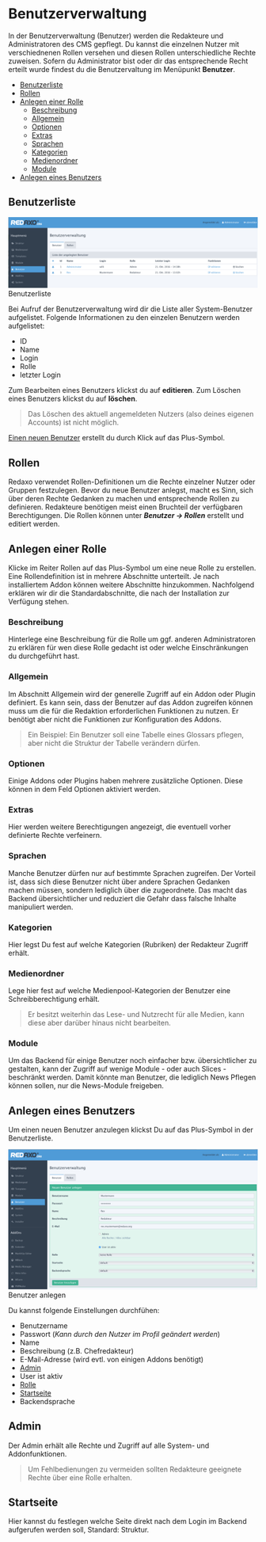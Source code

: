 # Benutzerverwaltung

In der Benutzerverwaltung (Benutzer) werden die Redakteure und Administratoren des CMS gepflegt. Du kannst die einzelnen Nutzer mit verschiednenen Rollen versehen und diesen Rollen unterschiedliche Rechte zuweisen. 
Sofern du Administrator bist oder dir das entsprechende Recht erteilt wurde findest du die Benutzervaltung im Menüpunkt  **Benutzer**. 

- [Benutzerliste](#liste)
- [Rollen](#rollen)
- [Anlegen einer Rolle](#rollenerstellen)
  - [Beschreibung](#beschreibung)
  - [Allgemein](#rolleallgemein)
  - [Optionen](#rolleoptionen)
  - [Extras](#rolleextras)
  - [Sprachen](#rollesprachen)
  - [Kategorien](#rollekategorien)
  - [Medienordner](#rollemedienordner)
  - [Module](#rollemodule)
- [Anlegen eines Benutzers](#benutzer)

<a name="liste"></a>
## Benutzerliste
![Systemcheck](/assets/v5.2.0-Benutzerverwaltung--liste.png)
Benutzerliste

Bei Aufruf der Benutzerverwaltung wird dir die Liste aller System-Benutzer aufgelistet.
Folgende Informationen zu den einzelen Benutzern werden aufgelistet: 
- ID
- Name
- Login
- Rolle
- letzter Login

Zum Bearbeiten eines Benutzers klickst du auf  **editieren**.
Zum Löschen eines Benutzers klickst du auf  **löschen**.
> Das Löschen des aktuell angemeldeten Nutzers (also deines eigenen Accounts) ist nicht möglich. 

[Einen neuen Benutzer](#benutzer) erstellt du durch Klick auf das Plus-Symbol. 

<a name="rollen"></a>
## Rollen 
Redaxo verwendet Rollen-Definitionen um die Rechte einzelner Nutzer oder Gruppen festzulegen. Bevor du neue Benutzer anlegst, macht es Sinn, sich über deren Rechte Gedanken zu machen und entsprechende Rollen zu definieren. 
Redakteure benötigen meist einen Bruchteil der verfügbaren Berechtigungen.  Die Rollen können unter ***Benutzer -> Rollen*** erstellt und editiert werden. 

<a name="rollenerstellen"></a>
## Anlegen einer Rolle
Klicke im Reiter Rollen auf das Plus-Symbol um eine neue Rolle zu erstellen. 
Eine Rollendefinition ist in mehrere Abschnitte unterteilt. Je nach installiertem Addon können weitere Abschnitte hinzukommen. Nachfolgend erklären wir dir die Standardabschnitte, die nach der Installation zur Verfügung stehen. 

<a name="beschreibung"></a>
### Beschreibung
Hinterlege eine Beschreibung für die Rolle um ggf. anderen Administratoren zu erklären für wen diese Rolle gedacht ist oder welche Einschränkungen du durchgeführt hast. 

<a name="rolleallgemein"></a>
### Allgemein

Im Abschnitt Allgemein wird der generelle Zugriff auf ein Addon oder Plugin definiert. Es kann sein, dass der Benutzer auf das Addon zugreifen können muss um die für die Redaktion erforderlichen Funktionen zu nutzen. Er benötigt aber nicht die Funktionen zur Konfiguration des Addons. 

> Ein Beispiel: Ein Benutzer soll eine Tabelle eines Glossars pflegen, aber nicht die Struktur der Tabelle verändern dürfen. 

<a name="rolleoptionen"></a>

### Optionen
Einige Addons oder Plugins haben mehrere zusätzliche Optionen. Diese können in dem Feld Optionen aktiviert werden.

<a name="rolleextras"></a>
### Extras
Hier werden weitere Berechtigungen angezeigt, die eventuell vorher definierte Rechte verfeinern. 

<a name="rollesprachen"></a>
### Sprachen
Manche Benutzer dürfen nur auf bestimmte Sprachen zugreifen. Der Vorteil ist, dass sich diese Benutzer nicht über andere Sprachen Gedanken machen müssen, sondern lediglich über die zugeordnete. Das macht das Backend übersichtlicher und reduziert die Gefahr dass falsche Inhalte manipuliert werden.

<a name="rollekategorien"></a>
### Kategorien
Hier legst Du fest auf welche Kategorien (Rubriken) der Redakteur Zugriff erhält. 

<a name="rollemedienordner"></a>
### Medienordner
Lege hier fest auf welche Medienpool-Kategorien der Benutzer eine Schreibberechtigung erhält. 
> Er besitzt weiterhin das Lese- und Nutzrecht für alle Medien, kann diese aber darüber hinaus nicht bearbeiten. 

<a name="rollemodule"></a>
### Module
Um das Backend für einige Benutzer noch einfacher bzw. übersichtlicher zu gestalten, kann der Zugriff auf wenige Module - oder auch Slices - beschränkt werden. Damit könnte man Benutzer, die lediglich News Pflegen können sollen, nur die News-Module freigeben.

<a name="benutzer"></a>
## Anlegen eines Benutzers
Um einen neuen Benutzer anzulegen klickst Du auf das Plus-Symbol in der Benutzerliste. 

![Systemcheck](/assets/v5.2.0-Benutzerverwaltung--benutzer.png)
Benutzer anlegen

Du kannst folgende Einstellungen durchfühen: 

- Benutzername 
- Passwort (*Kann durch den Nutzer im Profil geändert werden*) 
- Name
- Beschreibung (z.B. Chefredakteur)
- E-Mail-Adresse (wird evtl. von einigen Addons benötigt)
- [Admin](#Admin)
- User ist aktiv
- [Rolle](#rollen)
- [Startseite](#startseite)
- Backendsprache

<a name="Admin"></a>
## Admin
Der Admin erhält alle Rechte und Zugriff auf alle System- und Addonfunktionen. 
> Um Fehlbedienungen zu vermeiden sollten Redakteure geeignete Rechte über eine Rolle erhalten. 

<a name="startseite"></a>
## Startseite
Hier kannst du festlegen welche Seite direkt nach dem Login im Backend aufgerufen werden soll, Standard: Struktur. 
